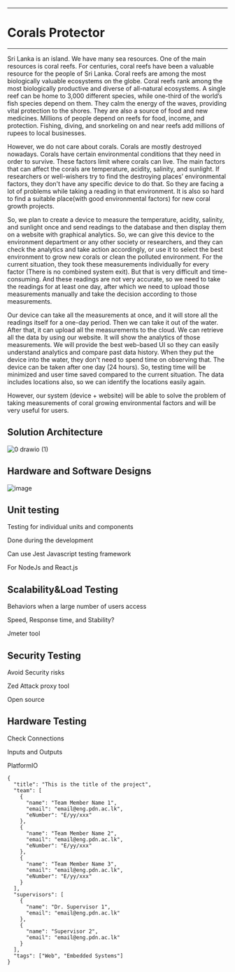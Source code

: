 ___
# Corals Protector
___

Sri Lanka is an island. We have many sea resources. One of the main resources is
coral reefs. For centuries, coral reefs have been a valuable resource for the people of Sri
Lanka. Coral reefs are among the most biologically valuable ecosystems on the globe. Coral
reefs rank among the most biologically productive and diverse of all-natural ecosystems. A
single reef can be home to 3,000 different species, while one-third of the world’s fish species
depend on them. They calm the energy of the waves, providing vital protection to the shores.
They are also a source of food and new medicines. Millions of people depend on reefs for
food, income, and protection. Fishing, diving, and snorkeling on and near reefs add millions
of rupees to local businesses.

However, we do not care about corals. Corals are mostly destroyed nowadays.
Corals have certain environmental conditions that they need in order to survive. These
factors limit where corals can live. The main factors that can affect the corals are
temperature, acidity, salinity, and sunlight. If researchers or well-wishers try to find the
destroying places’ environmental factors, they don't have any specific device to do that. So
they are facing a lot of problems while taking a reading in that environment. It is also so hard
to find a suitable place(with good environmental factors) for new coral growth projects.

So, we plan to create a device to measure the temperature, acidity, salinity, and
sunlight once and send readings to the database and then display them on a website with
graphical analytics. So, we can give this device to the environment department or any other
society or researchers, and they can check the analytics and take action accordingly, or use
it to select the best environment to grow new corals or clean the polluted environment.
For the current situation, they took these measurements individually for every factor
(There is no combined system exit). But that is very difficult and time-consuming. And these
readings are not very accurate, so we need to take the readings for at least one day, after
which we need to upload those measurements manually and take the decision according to
those measurements.

Our device can take all the measurements at once, and it will store all the readings
itself for a one-day period. Then we can take it out of the water. After that, it can upload all
the measurements to the cloud. We can retrieve all the data by using our website. It will
show the analytics of those measurements. We will provide the best web-based UI so they
can easily understand analytics and compare past data history. When they put the device
into the water, they don't need to spend time on observing that. The device can be taken
after one day (24 hours). So, testing time will be minimized and user time saved compared
to the current situation. The data includes locations also, so we can identify the locations
easily again.

However, our system (device + website) will be able to solve the problem of taking
measurements of coral growing environmental factors and will be very useful for users.

## Solution Architecture


![0 drawio (1)](https://user-images.githubusercontent.com/73667144/204257372-082ade0f-4162-4f16-8a4b-d1a2332ae505.jpg)


## Hardware and Software Designs


![image](https://user-images.githubusercontent.com/73667144/204257594-2347aa62-d789-4b93-af4e-aa38f7ee7182.png)

## Unit testing

Testing for individual units and components

Done during the development

Can use Jest Javascript testing framework

For NodeJs and React.js

## Scalability&Load Testing

Behaviors when a large number of users access

Speed, Response time, and Stability?

Jmeter tool

## Security Testing

Avoid Security risks

Zed Attack proxy tool

Open source

## Hardware Testing

Check Connections 

Inputs and Outputs

PlatformIO
```
{
  "title": "This is the title of the project",
  "team": [
    {
      "name": "Team Member Name 1",
      "email": "email@eng.pdn.ac.lk",
      "eNumber": "E/yy/xxx"
    },
    {
      "name": "Team Member Name 2",
      "email": "email@eng.pdn.ac.lk",
      "eNumber": "E/yy/xxx"
    },
    {
      "name": "Team Member Name 3",
      "email": "email@eng.pdn.ac.lk",
      "eNumber": "E/yy/xxx"
    }
  ],
  "supervisors": [
    {
      "name": "Dr. Supervisor 1",
      "email": "email@eng.pdn.ac.lk"
    },
    {
      "name": "Supervisor 2",
      "email": "email@eng.pdn.ac.lk"
    }
  ],
  "tags": ["Web", "Embedded Systems"]
}
```

